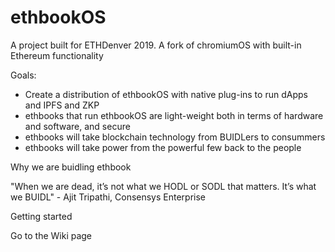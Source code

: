 # ethbookOS
A project built for ETHDenver 2019. A fork of chromiumOS with built-in Ethereum functionality

Goals:
- Create a distribution of ethbookOS with native plug-ins to run dApps and IPFS and ZKP
- ethbooks that run ethbookOS are light-weight both in terms of hardware and software, and secure
- ethbooks will take blockchain technology from BUIDLers to consummers 
- ethbooks will take power from the powerful few back to the people

Why we are buidling ethbook

  "When we are dead, it’s not what we HODL or SODL that matters. It’s what we BUIDL" - Ajit Tripathi, Consensys Enterprise

Getting started

 Go to the Wiki page

